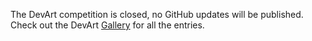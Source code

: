 The DevArt competition is closed, no GitHub updates will be published. Check out the DevArt [Gallery](https://devart.withgoogle.com) for all the entries.